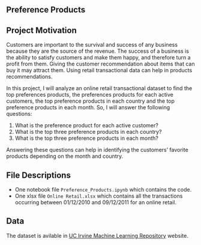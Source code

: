 ## Preference Products

## Project Motivation
Customers are important to the survival and success of any business because they are the source of the revenue. The success of a business is the ability to satisfy customers and make them happy, and therefore turn a profit from them. Giving the customer recommendation about items that can buy it may attract them. Using retail transactional data can help in products recommendations. 

In this project, I will analyze an online retail transactional dataset to find the top preferences products, the preferences products for each active customers, the top preference products in each country and the top preference products in each month. So, I will answer the following questions:

1. What is the preference product for each active customer?
2. What is the top three preference products in each country?
3. What is the top three preference products in each month?

Answering these questions can help in identifying the customers’ favorite products depending on the month and country.


## File Descriptions 
- One notebook file `Preference_Products.ipynb` which contains the code. 
- One xlsx file `Online Retail.xlsx` which contains all the transactions occurring between 01/12/2010 and 09/12/2011 for an online retail.
 
 
## Data
The dataset is avilable in [UC Irvine Machine Learning Repository](https://archive.ics.uci.edu/ml/datasets/Online+Retail) website. 
